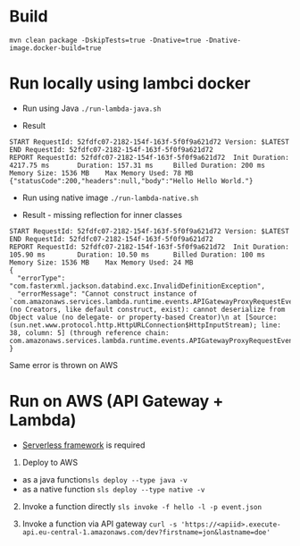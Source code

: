 # Build
`mvn clean package -DskipTests=true -Dnative=true -Dnative-image.docker-build=true`

# Run locally using lambci docker
* Run using Java
`./run-lambda-java.sh`

* Result
```
START RequestId: 52fdfc07-2182-154f-163f-5f0f9a621d72 Version: $LATEST
END RequestId: 52fdfc07-2182-154f-163f-5f0f9a621d72
REPORT RequestId: 52fdfc07-2182-154f-163f-5f0f9a621d72  Init Duration: 4217.75 ms       Duration: 157.31 ms     Billed Duration: 200 ms Memory Size: 1536 MB    Max Memory Used: 78 MB  
{"statusCode":200,"headers":null,"body":"Hello Hello World."}
```

* Run using native image
`./run-lambda-native.sh`

* Result - missing reflection for inner classes
```
START RequestId: 52fdfc07-2182-154f-163f-5f0f9a621d72 Version: $LATEST
END RequestId: 52fdfc07-2182-154f-163f-5f0f9a621d72
REPORT RequestId: 52fdfc07-2182-154f-163f-5f0f9a621d72  Init Duration: 105.90 ms        Duration: 10.50 ms      Billed Duration: 100 ms Memory Size: 1536 MB    Max Memory Used: 24 MB  
{
  "errorType": "com.fasterxml.jackson.databind.exc.InvalidDefinitionException",
  "errorMessage": "Cannot construct instance of `com.amazonaws.services.lambda.runtime.events.APIGatewayProxyRequestEvent$ProxyRequestContext` (no Creators, like default construct, exist): cannot deserialize from Object value (no delegate- or property-based Creator)\n at [Source: (sun.net.www.protocol.http.HttpURLConnection$HttpInputStream); line: 38, column: 5] (through reference chain: com.amazonaws.services.lambda.runtime.events.APIGatewayProxyRequestEvent[\"requestContext\"])"
}
```

Same error is thrown on AWS

# Run on AWS (API Gateway + Lambda)
* [Serverless framework](https://serverless.com/framework/docs/providers/aws/guide/quick-start/) is required

1. Deploy to AWS
 - as a java function`sls deploy --type java -v`
 - as a native function `sls deploy --type native -v`

2. Invoke a function directly
`sls invoke -f hello -l -p event.json`

3. Invoke a function via API gateway
`curl -s 'https://<apiid>.execute-api.eu-central-1.amazonaws.com/dev?firstname=jon&lastname=doe'`

